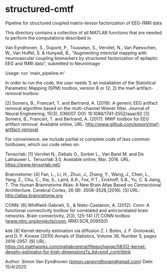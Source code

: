 # structured-cmtf
Pipeline for structured coupled matrix-tensor factorization of EEG-fMRI data

This directory contains a collection of all MATLAB functions that are needed to perform the computations described in

Van Eyndhoven, S., Dupont, P., Tousseyn, S., Vervliet, N., Van Paesschen, W., Van Huffel, S. & Hunyadi, B., 
"Augmenting interictal mapping with neurovascular coupling biomarkers by structured factorization of epileptic EEG and fMRI data", 
submitted to NeuroImage

Usage: run 'main_pipeline.m'

In order to run the code, the user needs 1) an installation of the Statistical Parametric Mapping (SPM) toolbox, version 8 or 12; 2) the mwf-artifact-removal toolbox:

[2] Somers, B., Francart, T. and Bertrand, A. (2018). A generic EEG artifact removal algorithm based on the multi-channel Wiener filter. Journal of Neural Engineering, 15(3), 036007. DOI: 10.1088/1741-2552/aaac92
[3] Somers, B., Francart, T. and Bertrand, A. (2017). MWF toolbox for EEG artifact removal. Available online, URL: http://www.github.com/exporl/mwf-artifact-removal


For convenience, we include partial or complete code of less common toolboxes, which our code relies on:

Tensorlab: 
[1] Vervliet N., Debals O., Sorber L., Van Barel M. and De Lathauwer L. Tensorlab 3.0, Available online, Mar. 2016. URL: https://www.tensorlab.net/

Brainnetome:
[4] Fan, L., Li, H., Zhuo, J., Zhang, Y., Wang, J., Chen, L., Yang, Z., Chu, C., Xie, S., Laird, A.R., Fox, P.T., Eickhoff, S.B., Yu, C. & Jiang, T. The Human Brainnetome Atlas: A New Brain Atlas Based on Connectional Architecture. Cerebral Cortex, 26 (8): 3508-3526,(2016). 
[5] URL: http://atlas.brainnetome.org

CONN:
[6] Whitfield-Gabrieli, S., & Nieto-Castanon, A. (2012). Conn: A functional connectivity toolbox for correlated and anticorrelated brain networks. Brain connectivity, 2(3), 125-141
[7] CONN toolbox (www.nitrc.org/projects/conn, RRID:SCR_009550)

kde
[8] Kernel density estimation via diffusion Z. I. Botev, J. F. Grotowski, and D. P. Kroese (2010) Annals of Statistics, Volume 38, Number 5, pages 2916-2957.
[9] URL: https://nl.mathworks.com/matlabcentral/fileexchange/58312-kernel-density-estimator-for-high-dimensions?s_tid=prof_contriblnk

Author: Simon Van Eyndhoven (simon.vaneyndhoven@gmail.com)
Date: 15/4/2020
